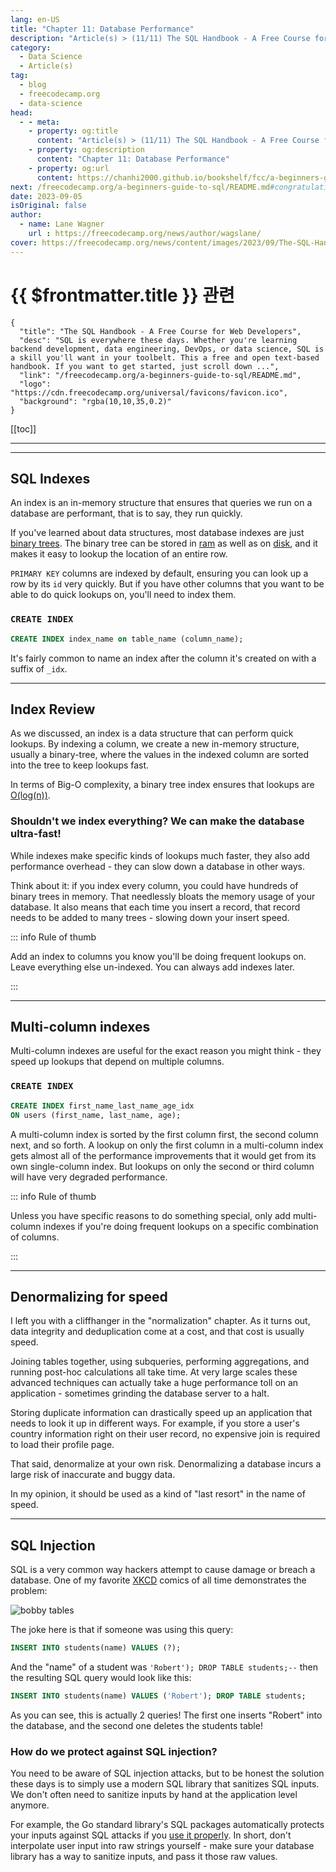 ```yaml
---
lang: en-US
title: "Chapter 11: Database Performance"
description: "Article(s) > (11/11) The SQL Handbook - A Free Course for Web Developers"
category:
  - Data Science
  - Article(s)
tag:
  - blog
  - freecodecamp.org
  - data-science
head:
  - - meta:
    - property: og:title
      content: "Article(s) > (11/11) The SQL Handbook - A Free Course for Web Developers"
    - property: og:description
      content: "Chapter 11: Database Performance"
    - property: og:url
      content: https://chanhi2000.github.io/bookshelf/fcc/a-beginners-guide-to-sql/chapter-11-database-performance.html
next: /freecodecamp.org/a-beginners-guide-to-sql/README.md#congratulations-on-making-it-to-the-end
date: 2023-09-05
isOriginal: false
author:
  - name: Lane Wagner
    url : https://freecodecamp.org/news/author/wagslane/
cover: https://freecodecamp.org/news/content/images/2023/09/The-SQL-Handbook-Cover.png
---
```


# {{ $frontmatter.title }} 관련

```component VPCard
{
  "title": "The SQL Handbook - A Free Course for Web Developers",
  "desc": "SQL is everywhere these days. Whether you're learning backend development, data engineering, DevOps, or data science, SQL is a skill you'll want in your toolbelt. This a free and open text-based handbook. If you want to get started, just scroll down ...",
  "link": "/freecodecamp.org/a-beginners-guide-to-sql/README.md",
  "logo": "https://cdn.freecodecamp.org/universal/favicons/favicon.ico",
  "background": "rgba(10,10,35,0.2)"
}
```

[[toc]]

---

<SiteInfo
  name="The SQL Handbook - A Free Course for Web Developers"
  desc="SQL is everywhere these days. Whether you're learning backend development, data engineering, DevOps, or data science, SQL is a skill you'll want in your toolbelt. This a free and open text-based handbook. If you want to get started, just scroll down ..."
  url="https://freecodecamp.org/news/a-beginners-guide-to-sql#heading-chapter-11-database-performance"
  logo="https://cdn.freecodecamp.org/universal/favicons/favicon.ico"
  preview="https://freecodecamp.org/news/content/images/2023/09/The-SQL-Handbook-Cover.png"/>

---

## SQL Indexes

An index is an in-memory structure that ensures that queries we run on a database are performant, that is to say, they run quickly.

If you've learned about data structures, most database indexes are just [<VPIcon icon="fa-brands fa-wikipedia-w"/>binary trees](https://en.wikipedia.org/wiki/Binary_tree). The binary tree can be stored in [<VPIcon icon="fa-brands fa-wikipedia-w"/>ram](https://en.wikipedia.org/wiki/Random-access_memory) as well as on [<VPIcon icon="fa-brands fa-wikipedia-w"/>disk](https://en.wikipedia.org/wiki/Computer_data_storage), and it makes it easy to lookup the location of an entire row.

`PRIMARY KEY` columns are indexed by default, ensuring you can look up a row by its `id` very quickly. But if you have other columns that you want to be able to do quick lookups on, you'll need to index them.

### `CREATE INDEX`

```sql
CREATE INDEX index_name on table_name (column_name);
```

It's fairly common to name an index after the column it's created on with a suffix of `_idx`.

---

## Index Review

As we discussed, an index is a data structure that can perform quick lookups. By indexing a column, we create a new in-memory structure, usually a binary-tree, where the values in the indexed column are sorted into the tree to keep lookups fast.

In terms of Big-O complexity, a binary tree index ensures that lookups are [<VPIcon icon="fa-brands fa-wikipedia-w"/>O(log(n))](https://en.wikipedia.org/wiki/Big_O_notation).

### Shouldn't we index everything? We can make the database ultra-fast!

While indexes make specific kinds of lookups much faster, they also add performance overhead - they can slow down a database in other ways.

Think about it: if you index every column, you could have hundreds of binary trees in memory. That needlessly bloats the memory usage of your database. It also means that each time you insert a record, that record needs to be added to many trees - slowing down your insert speed.

::: info Rule of thumb

Add an index to columns you know you'll be doing frequent lookups on. Leave everything else un-indexed. You can always add indexes later.

:::

---

## Multi-column indexes

Multi-column indexes are useful for the exact reason you might think - they speed up lookups that depend on multiple columns.

### `CREATE INDEX`

```sql
CREATE INDEX first_name_last_name_age_idx
ON users (first_name, last_name, age);
```

A multi-column index is sorted by the first column first, the second column next, and so forth. A lookup on only the first column in a multi-column index gets almost all of the performance improvements that it would get from its own single-column index. But lookups on only the second or third column will have very degraded performance.

::: info Rule of thumb

Unless you have specific reasons to do something special, only add multi-column indexes if you're doing frequent lookups on a specific combination of columns.

:::

---

## Denormalizing for speed

I left you with a cliffhanger in the "normalization" chapter. As it turns out, data integrity and deduplication come at a cost, and that cost is usually speed.

Joining tables together, using subqueries, performing aggregations, and running post-hoc calculations all take time. At very large scales these advanced techniques can actually take a huge performance toll on an application - sometimes grinding the database server to a halt.

Storing duplicate information can drastically speed up an application that needs to look it up in different ways. For example, if you store a user's country information right on their user record, no expensive join is required to load their profile page.

That said, denormalize at your own risk. Denormalizing a database incurs a large risk of inaccurate and buggy data.

In my opinion, it should be used as a kind of "last resort" in the name of speed.

---

## SQL Injection

SQL is a very common way hackers attempt to cause damage or breach a database. One of my favorite [<VPIcon icon="fas fa-globe"/>XKCD](https://xkcd.com/327/) comics of all time demonstrates the problem:

![bobby tables](https://bobby-tables.com/img/xkcd.png)

The joke here is that if someone was using this query:

```sql
INSERT INTO students(name) VALUES (?);
```

And the "name" of a student was `'Robert'); DROP TABLE students;--` then the resulting SQL query would look like this:

```sql
INSERT INTO students(name) VALUES ('Robert'); DROP TABLE students;
```

As you can see, this is actually 2 queries! The first one inserts "Robert" into the database, and the second one deletes the students table!

### How do we protect against SQL injection?

You need to be aware of SQL injection attacks, but to be honest the solution these days is to simply use a modern SQL library that sanitizes SQL inputs. We don't often need to sanitize inputs by hand at the application level anymore.

For example, the Go standard library's SQL packages automatically protects your inputs against SQL attacks if you [<VPIcon icon="fa-brands fa-golang"/>use it properly](https://go.dev/doc/database/sql-injection). In short, don't interpolate user input into raw strings yourself - make sure your database library has a way to sanitize inputs, and pass it those raw values.
